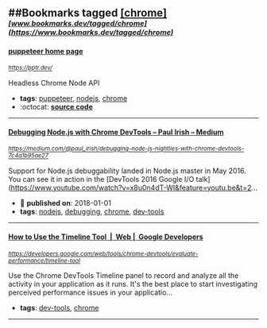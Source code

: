 ##Bookmarks tagged [[chrome]](https://www.bookmarks.dev?q=[chrome])
_<sup><sup>[www.bookmarks.dev/tagged/chrome](https://www.bookmarks.dev/tagged/chrome)</sup></sup>_
---
#### [puppeteer home page](https://pptr.dev/)
_<sup>https://pptr.dev/</sup>_

Headless Chrome Node API 
* **tags**: [puppeteer](../tagged/puppeteer.md), [nodejs](../tagged/nodejs.md), [chrome](../tagged/chrome.md)
* :octocat: **[source code](https://github.com/GoogleChrome/puppeteer)**
---
#### [Debugging Node.js with Chrome DevTools – Paul Irish – Medium](https://medium.com/@paul_irish/debugging-node-js-nightlies-with-chrome-devtools-7c4a1b95ae27)
_<sup>https://medium.com/@paul_irish/debugging-node-js-nightlies-with-chrome-devtools-7c4a1b95ae27</sup>_

Support for Node.js debuggability landed in Node.js master in May 2016. You can see it in action in the [DevTools 2016 Google I/O talk](https://www.youtube.com/watch?v=x8u0n4dT-WI&feature=youtu.be&t=2...
* :calendar: **published on**: 2018-01-01
* **tags**: [nodejs](../tagged/nodejs.md), [debugging](../tagged/debugging.md), [chrome](../tagged/chrome.md), [dev-tools](../tagged/dev-tools.md)
---
#### [How to Use the Timeline Tool  |  Web |  Google Developers](https://developers.google.com/web/tools/chrome-devtools/evaluate-performance/timeline-tool)
_<sup>https://developers.google.com/web/tools/chrome-devtools/evaluate-performance/timeline-tool</sup>_

Use the Chrome DevTools Timeline panel to record and analyze all the activity in your application as it runs. It's the best place to start investigating perceived performance issues in your applicatio...
* **tags**: [dev-tools](../tagged/dev-tools.md), [chrome](../tagged/chrome.md)
---
